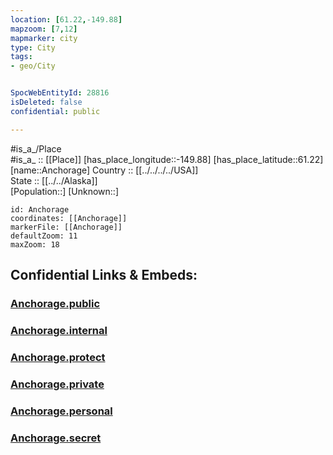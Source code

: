 ```yaml
---
location: [61.22,-149.88] 
mapzoom: [7,12] 
mapmarker: city 
type: City
tags:
- geo/City


SpocWebEntityId: 28816
isDeleted: false
confidential: public

---
```

#is_a_/Place  
#is_a_ :: [[Place]] 
[has_place_longitude::-149.88] 
[has_place_latitude::61.22] 
[name::Anchorage] 
Country :: [[../../../../USA]]  
State :: [[../../Alaska]]  
[Population::] 
[Unknown::] 


```leaflet
id: Anchorage
coordinates: [[Anchorage]] 
markerFile: [[Anchorage]] 
defaultZoom: 11 
maxZoom: 18
```


## Confidential Links & Embeds: 

### [Anchorage.public](/_public/\Earth\Continent\America~North\USA\USA~Pacific\Alaska\counties~Alaska\Anchorage,County\cities~AnchorageAnchorage.public.md) 

### [Anchorage.internal](/_internal/\Earth\Continent\America~North\USA\USA~Pacific\Alaska\counties~Alaska\Anchorage,County\cities~AnchorageAnchorage.internal.md) 

### [Anchorage.protect](/_protect/\Earth\Continent\America~North\USA\USA~Pacific\Alaska\counties~Alaska\Anchorage,County\cities~AnchorageAnchorage.protect.md) 

### [Anchorage.private](/_private/\Earth\Continent\America~North\USA\USA~Pacific\Alaska\counties~Alaska\Anchorage,County\cities~AnchorageAnchorage.private.md) 

### [Anchorage.personal](/_personal/\Earth\Continent\America~North\USA\USA~Pacific\Alaska\counties~Alaska\Anchorage,County\cities~AnchorageAnchorage.personal.md) 

### [Anchorage.secret](/_secret/\Earth\Continent\America~North\USA\USA~Pacific\Alaska\counties~Alaska\Anchorage,County\cities~AnchorageAnchorage.secret.md)

